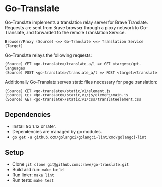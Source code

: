 # Go-Translate

Go-Translate implements a translation relay server for Brave Translate. Requests are sent from Brave browser through a proxy network to Go-Translate, and forwarded to the remote Translation Service.

```
Browser/Proxy (Source) <=> Go-Translate <=> Translation Service (Target)
```

Go-Translate relays the following requests:

```
(Source) GET <go-translate>/translate_a/l => GET <target>/get-languages
(Source) POST <go-translate>/translate_a/t => POST <target>/translate
```

Additionally Go-Translate serves static files necessary for page translation:

```
(Source) GET <go-translate>/static/v1/element.js
(Source) GET <go-translate>/static/v1/js/element/main.js
(Source) GET <go-translate>/static/v1/css/translateelement.css
```

## Dependencies

- Install Go 1.12 or later.
- Dependencies are managed by go modules.
- `go get -u github.com/golangci/golangci-lint/cmd/golangci-lint`

## Setup

- Clone `git clone git@github.com:brave/go-translate.git`
- Build and run: `make build`
- Run linter: `make lint`
- Run tests: `make test`
